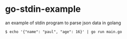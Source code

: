 # go-stdin-example
an example of stdin program to parse json data in golang

```shell
$ echo '{"name": "paul", "age": 16}' | go run main.go
```
